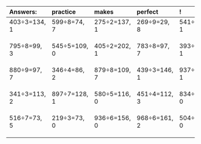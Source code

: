 | Answers: | practice | makes | perfect | ! |
| :--- | :--- | :--- | :--- | :--- |
| 403÷3=134, 1 | 599÷8=74, 7 | 275÷2=137, 1 | 269÷9=29, 8 | 541÷6=90, 1 | 
|   |   |   |   |   | 
|   |   |   |   |   | 
|   |   |   |   |   | 
| 795÷8=99, 3 | 545÷5=109, 0 | 405÷2=202, 1 | 783÷8=97, 7 | 393÷4=98, 1 | 
|   |   |   |   |   | 
|   |   |   |   |   | 
|   |   |   |   |   | 
| 880÷9=97, 7 | 346÷4=86, 2 | 879÷8=109, 7 | 439÷3=146, 1 | 937÷3=312, 1 | 
|   |   |   |   |   | 
|   |   |   |   |   | 
|   |   |   |   |   | 
| 341÷3=113, 2 | 897÷7=128, 1 | 580÷5=116, 0 | 451÷4=112, 3 | 834÷6=139, 0 | 
|   |   |   |   |   | 
|   |   |   |   |   | 
|   |   |   |   |   | 
| 516÷7=73, 5 | 219÷3=73, 0 | 936÷6=156, 0 | 968÷6=161, 2 | 504÷8=63, 0 | 
|   |   |   |   |   | 
|   |   |   |   |   | 
|   |   |   |   |   | 
